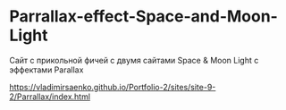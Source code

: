 # Parrallax-effect-Space-and-Moon-Light

Сайт с прикольной фичей с двумя сайтами Space & Moon Light с эффектами Parallax

https://vladimirsaenko.github.io/Portfolio-2/sites/site-9-2/Parrallax/index.html
